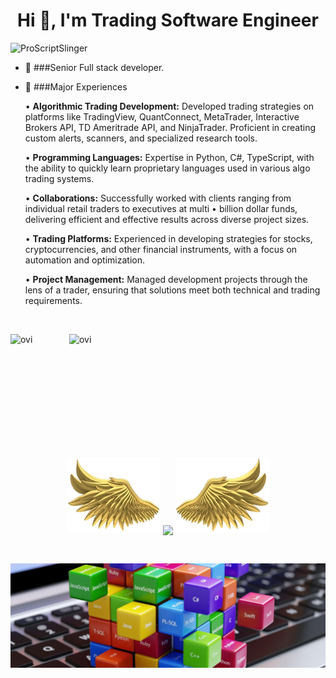 <h1 align="center">Hi 👋, I'm Trading Software Engineer</h1>

<p align="left"> <img src="https://komarev.com/ghpvc/?username=ProScriptSlinger&label=Profile%20views&color=0e75b6&style=flat" alt="ProScriptSlinger" /> </p>

- 🌱 ###Senior Full stack developer.

- 🌱 ###Major Experiences

     •   **Algorithmic Trading Development:** Developed trading strategies on platforms like TradingView, QuantConnect, MetaTrader, Interactive Brokers API, TD Ameritrade API, and NinjaTrader. Proficient in creating custom alerts, scanners, and specialized research tools.

     •   **Programming Languages:** Expertise in Python, C#, TypeScript, with the ability to quickly learn proprietary languages used in various algo trading systems.

     •   **Collaborations:** Successfully worked with clients ranging from individual retail traders to executives at multi • billion dollar funds, delivering efficient and effective results across diverse project sizes.

     •   **Trading Platforms:** Experienced in developing strategies for stocks, cryptocurrencies, and other financial instruments, with a focus on automation and optimization.

     •   **Project Management:** Managed development projects through the lens of a trader, ensuring that solutions meet both technical and trading requirements.

  


<br>
<p align="center">
<p><img align="left" src="https://github-readme-stats-eight-ruby-89.vercel.app/api/top-langs?username=ProScriptSlinger&show_icons=true&locale=en&layout=compact&theme=chartreuse-dark&include_all_commits=true&count_private=true" alt="ovi" /></p>
<p>&nbsp;<img align="right" src="https://github-readme-stats-eight-ruby-89.vercel.app/api?username=ProScriptSlinger&show_icons=true&locale=en&theme=chartreuse-dark&include_all_commits=true&count_private=true" alt="ovi" width="410" /></p>
<br><br><br><br><br><br><br><br><br>



<p align="center">
  <a>
    <img height="120" width="150" src="https://github.com/ProScriptSlinger/ProScriptSlinger/blob/main/left.png">
    <img align="center" src="https://github-readme-streak-stats.herokuapp.com/?user=ProScriptSlinger&theme=dark"/>
    <img height="120" width="150" src="https://github.com/ProScriptSlinger/ProScriptSlinger/blob/main/right.png">
  </a>
</p>

<br>

![footer](https://github.com/ProScriptSlinger/ProScriptSlinger/blob/main/footer.jpg)




